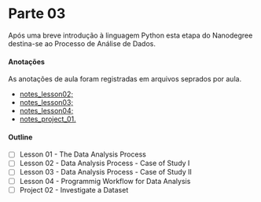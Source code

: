 # Parte 03

Após uma breve introdução à linguagem Python esta etapa do Nanodegree destina-se ao Processo de Análise de Dados.

#### Anotações

As anotações de aula foram registradas em arquivos seprados por aula.

* [notes_lesson02;](https://github.com/AndersonUyekita/udacity_data_science_foundation_01/blob/master/03-Part_03/notes_lesson02.md)
* [notes_lesson03;](https://github.com/AndersonUyekita/udacity_data_science_foundation_01/blob/master/03-Part_03/notes_lesson03.md)
* [notes_lesson04;](https://github.com/AndersonUyekita/udacity_data_science_foundation_01/blob/master/03-Part_03/notes_lesson04.md)
* [notes_project_01.](https://github.com/AndersonUyekita/udacity_data_science_foundation_01/blob/master/03-Part_03/01-Project/notes_project_02.md)


#### Outline

* [ ] Lesson 01 - The Data Analysis Process
* [ ] Lesson 02 - Data Analysis Process - Case of Study I
* [ ] Lesson 03 - Data Analysis Process - Case of Study II
* [ ] Lesson 04 - Programmig Workflow for Data Analysis
* [ ] Project 02 - Investigate a Dataset

